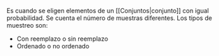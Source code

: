 
Es cuando se eligen elementos de un [[Conjuntos|conjunto]] con igual probabilidad. Se cuenta el número de muestras diferentes.  Los tipos de muestreo son: 

- Con reemplazo o sin reemplazo 
- Ordenado o no ordenado 



